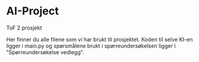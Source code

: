 # AI-Project
ToF 2 prosjekt

Her finner du alle filene som vi har brukt til prosjektet. Koden til selve KI-en ligger i main.py og spørsmålene brukt i spørreundersøkelsen ligger i
"Spørreundersøkelse vedlegg".
